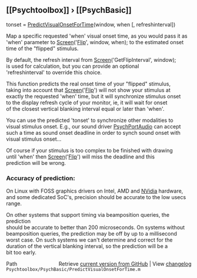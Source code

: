 ## [[Psychtoolbox]] &#8250; [[PsychBasic]]

tonset = [PredictVisualOnsetForTime](PredictVisualOnsetForTime)(window, when [, refreshinterval])  
  
Map a specific requested 'when' visual onset time, as you would pass it as  
'when' parameter to [Screen](Screen)('[Flip](Flip)', window, when); to the estimated onset  
time of the "flipped" stimulus.  
  
By default, the refresh interval from [Screen](Screen)('GetFlipInterval', window);  
is used for calculation, but you can provide an optional  
'refreshinterval' to override this choice.  
  
This function predicts the real onset time of your "flipped" stimulus,  
taking into account that [Screen](Screen)('[Flip](Flip)') will not show your stimulus at  
exactly the requested 'when' time, but it will synchronize stimulus onset  
to the display refresh cycle of your monitor, ie, it will wait for onset  
of the closest vertical blanking interval equal or later than 'when'.  
  
You can use the predicted 'tonset' to synchronize other modalities to  
visual stimulus onset. E.g., our sound driver [PsychPortAudio](PsychPortAudio) can accept  
such a time as sound onset deadline in order to synch sound onset with  
visual stimulus onset...  
  
Of course if your stimulus is too complex to be finished with drawing  
until 'when' then [Screen](Screen)('[Flip](Flip)') will miss the deadline and this  
prediction will be wrong.  
  
### Accuracy of prediction:  
  
On Linux with FOSS graphics drivers on Intel, AMD and [NVidia](NVidia) hardware,  
and some dedicated SoC's, precision should be accurate to the low usecs  
range.  
  
On other systems that support timing via beamposition queries, the prediction  
should be accurate to better than 200 microseconds. On systems without  
beamposition queries, the prediction may be off by up to a millisecond  
worst case. On such systems we can't determine and correct for the  
duration of the vertical blanking interval, so the prediction will be a  
bit too early.  




<div class="code_header" style="text-align:right;">
  <span style="float:left;">Path&nbsp;&nbsp;</span> <span class="counter">Retrieve <a href=
  "https://raw.github.com/Psychtoolbox-3/Psychtoolbox-3/beta/Psychtoolbox/PsychBasic/PredictVisualOnsetForTime.m">current version from GitHub</a> | View <a href=
  "https://github.com/Psychtoolbox-3/Psychtoolbox-3/commits/beta/Psychtoolbox/PsychBasic/PredictVisualOnsetForTime.m">changelog</a></span>
</div>
<div class="code">
  <code>Psychtoolbox/PsychBasic/PredictVisualOnsetForTime.m</code>
</div>

